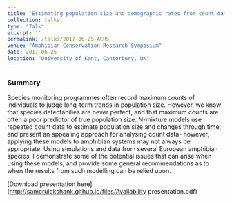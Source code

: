 ```yaml
---
title: "Estimating population size and demographic rates from count data: Panacea or pipe dream?"
collection: talks
type: "Talk"
excerpt: ''
permalink: /talks/2017-06-25-ACRS
venue: "Amphibian Conservation Research Symposium"
date: 2017-06-25 
location: "University of Kent, Canterbury, UK"
---
```


### Summary

Species monitoring programmes often record maximum counts of individuals to judge long-term trends in population size. However, we know that species detectabilies are never perfect, and that maximum counts are often a poor predictor of true population size. N-mixture models use repeated count data to estimate population size and changes through time, and present an appealing approach for analysing count data- however, applying these models to amphibian systems may not always be appropriate. Using simulations and data from several European amphibian species, I demonstrate some of the potential issues that can arise when using these models, and provide some general recommendations as to when the results from such modelling can be relied upon.

[Download presentation here](http://samcruickshank.github.io/files/Availability presentation.pdf)